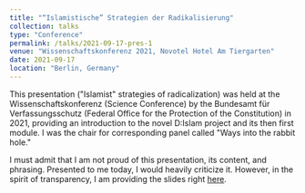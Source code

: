 ```yaml
---
title: "“Islamistische” Strategien der Radikalisierung"
collection: talks
type: "Conference"
permalink: /talks/2021-09-17-pres-1
venue: "Wissenschaftskonferenz 2021, Novotel Hotel Am Tiergarten"
date: 2021-09-17
location: "Berlin, Germany"
---
```


This presentation ("Islamist" strategies of radicalization) was held at the Wissenschaftskonferenz (Science Conference) by the Bundesamt für Verfassungsschutz (Federal Office for the Protection of the Constitution) in 2021, providing an introduction to the novel D:Islam project and its then first module. I was the chair for corresponding panel called "Ways into the rabbit hole."

I must admit that I am not proud of this presentation, its content, and phrasing. Presented to me today, I would heavily criticize it. However, in the spirit of transparency, I am providing the slides right [here](/files/zaf_pres.pdf).
